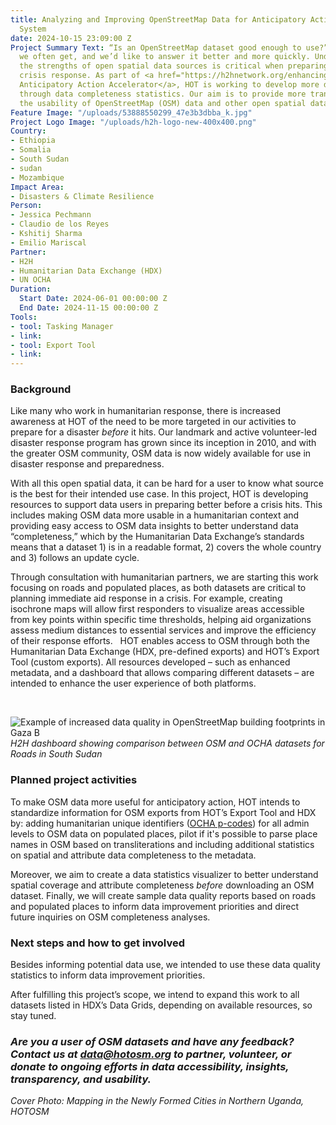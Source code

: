 ```yaml
---
title: Analyzing and Improving OpenStreetMap Data for Anticipatory Action in the Humanitarian
  System
date: 2024-10-15 23:09:00 Z
Project Summary Text: “Is an OpenStreetMap dataset good enough to use?” is a question
  we often get, and we’d like to answer it better and more quickly. Understanding
  the strengths of open spatial data sources is critical when preparing maps for a
  crisis response. As part of <a href="https://h2hnetwork.org/enhancing-h2h-action-for-anticipatory-response/">H2H’s
  Anticipatory Action Accelerator</a>, HOT is working to develop more data insights
  through data completeness statistics. Our aim is to provide more transparency on
  the usability of OpenStreetMap (OSM) data and other open spatial datasets.
Feature Image: "/uploads/53888550299_47e3b3dbba_k.jpg"
Project Logo Image: "/uploads/h2h-logo-new-400x400.png"
Country:
- Ethiopia
- Somalia
- South Sudan
- sudan
- Mozambique
Impact Area:
- Disasters & Climate Resilience
Person:
- Jessica Pechmann
- Claudio de los Reyes
- Kshitij Sharma
- Emilio Mariscal
Partner:
- H2H
- Humanitarian Data Exchange (HDX)
- UN OCHA
Duration:
  Start Date: 2024-06-01 00:00:00 Z
  End Date: 2024-11-15 00:00:00 Z
Tools:
- tool: Tasking Manager
- link: 
- tool: Export Tool
- link: 
---
```


### Background

Like many who work in humanitarian response, there is increased awareness at HOT of the need to be more targeted in our activities to prepare for a disaster *before* it hits. Our landmark and active volunteer-led disaster response program has grown since its inception in 2010, and with the greater OSM community, OSM data is now widely available for use in disaster response and preparedness. 

With all this open spatial data, it can be hard for a user to know what source is the best for their intended use case. In this project, HOT is developing resources to support data users in preparing better before a crisis hits. This includes making OSM data more usable in a humanitarian context and providing easy access to OSM data insights to better understand data “completeness,” which by the Humanitarian Data Exchange’s standards means that a dataset 1) is in a readable format, 2) covers the whole country and 3) follows an update cycle.

Through consultation with humanitarian partners, we are starting this work focusing on roads and populated places, as both datasets are critical to planning immediate aid response in a crisis. For example, creating isochrone maps will allow first responders to visualize areas accessible from key points within specific time thresholds, helping aid organizations assess medium distances to essential services and improve the efficiency of their response efforts.   HOT enables access to OSM through both the Humanitarian Data Exchange (HDX, pre-defined exports) and HOT’s Export Tool (custom exports). All resources developed – such as enhanced metadata, and a dashboard that allows comparing different datasets – are intended to enhance the user experience of both platforms.  



<br>

![Example of increased data quality in OpenStreetMap building footprints in Gaza B](https://www.hotosm.org/uploads/screenshot-h2h-dashboard.png)
*H2H dashboard showing comparison between OSM and OCHA datasets for Roads in South Sudan*
<br>




### Planned project activities 

To make OSM data more useful for anticipatory action, HOT intends to standardize information for OSM exports from HOT’s Export Tool and HDX by: adding humanitarian unique identifiers ([OCHA p-codes](https://storymaps.arcgis.com/stories/dcf6135fc0e943a9b77823bb069e2578)) for all admin levels to OSM data on populated places, pilot if it's possible to parse place names in OSM based on transliterations and including additional statistics on spatial and attribute data completeness to the metadata.

Moreover, we aim to create a data statistics visualizer to better understand spatial coverage and attribute completeness *before* downloading an OSM dataset. Finally, we will create sample data quality reports based on roads and populated places to inform data improvement priorities and direct future inquiries on OSM completeness analyses. 

### Next steps and how to get involved

Besides informing potential data use, we intended to use these data quality statistics to inform data improvement priorities. 

After fulfilling this project’s scope, we intend to expand this work to all datasets listed in HDX’s Data Grids, depending on available resources, so stay tuned. 

### *Are you a user of OSM datasets and have any feedback? Contact us at data@hotosm.org to partner, volunteer, or donate to ongoing efforts in data accessibility, insights, transparency, and usability.*

*Cover Photo: Mapping in the Newly Formed Cities in Northern Uganda, HOTOSM*